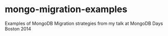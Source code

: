 
mongo-migration-examples
========================

Examples of MongoDB Migration strategies from my talk at MongoDB Days Boston 2014
